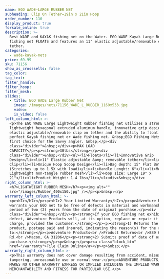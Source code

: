 ```yaml
---
name: EGO WADE—LARGE RUBBER NET
subheading: Clip On Tether—19in x 21in Hoop
order_number: 110
display_product: true
forsale_online: true
description: >-
  Best WADE and KAYAK fishing net on the Water. EGO WADE Kayak Large Rubber
  fishing net FLOATS and features an 11" elastic adjustable/removable clip on
  tether.
categories:
  - wade-kayak-nets
price: 69.99
sku: 71156
show_as_crosssells: false
tag_color:
tag_text:
filter_handle:
filter_hoop:
filter_mesh:
slides:
  - title: EGO WADE Large Rubber Net
    image: /images/nets/71156_WADE_L_RUBBER_1160x533.jpg
    video:
    is_video: false
left_column_html: >-
  <p>The EGO WADE Large Lightweight Rubber fishing net utilizes a strong,
  lightweight hexagonal extruded aluminum handle, innovative grip design, an 11"
  elastic adjustable/removable clip on tether and the ability to float. What a
  perfect Kayak fishing net or Wade fishing net. &nbsp;EGO Fishing Nets are the
  first choice for the Savvy angler. &nbsp;</p><div
  class="divider">&nbsp;</div><p>MAX LOAD
  CAPACITY</p><p><strong>30lbs</strong></p><div
  class="divider">&nbsp;</div><ul><li>Floats</li><li>Innovative Grip
  Design</li><li>11" Elastic adjustable &amp; removable tether</li><li>Aluminum
  Clip</li><li>Unique Hoop Scoop Design</li><li>Bag depth: 15" Flat Bottom
  (Stretches up to 1.5X with load)</li><li>Handle Lenght: 6"</li><li>Mesh bag:
  Lightweight non-tangle rubber mesh</li><li>Hoop size: Large 19" x
  21"</li><li>Product Weight: 1.4 lbs</li></ul><div>&nbsp;</div>
right_column_html: >-
  <h7>LIGHTWEIGHT RUBBER MESH</h7><p><img alt=""
  src="/images/Rubber_400x150.jpg" /></p><p>&nbsp;</p>
warranty_left_column_html: >-
  <p><h7></h7></p><p><h7>2-Year Limited Warranty</h7></p><p>Adventure Products
  warrants your EGO net to be free of defects in material and workmanship for a
  period of two (2) years from the date of original purchase.</p><div
  class="divider">&nbsp;</div><p><strong>If your EGO fishing net exhibits such a
  defect, Adventure Products will, at its option, replace or repair it without
  charge, provided the customer:</strong></p><p><strong>1) Returns the defective
  product, postage paid and insured, indicating the reason(s) for the return
  to:</strong></p><p>Adventure Products<br />Product Returns<br />889 Guy Paine
  Rd.<br />Macon, GA 31206</p><p><strong>2) Submits proof of date of original
  purchase.</strong></p><p>&nbsp;</p><p><a class="block_btn"
  href="/warranty">File Claim Online</a></p><p>&nbsp;</p>
warranty_right_column_html: >-
  <p>This warranty does not cover damage resulting from accident, misuse, abuse,
  tampering, unreasonable use or normal wear.</p><p>ADVENTURE PRODUCTS, INC.
  MAKES NO OTHER WARRANTY EXPRESS OR IMPLIED INCLUDING THE IMPLIED WARRANTIES OF
  MERCHANTABILITY AND FITNESS FOR PARTICULAR USE.</p>
---
```

